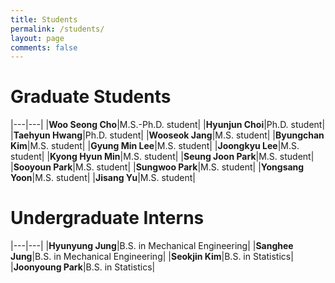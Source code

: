 ```yaml
---
title: Students
permalink: /students/
layout: page
comments: false
---
```




# Graduate Students

|---|---|
|**Woo Seong Cho**|M.S.-Ph.D. student|
|**Hyunjun Choi**|Ph.D. student|
|**Taehyun Hwang**|Ph.D. student|
|**Wooseok Jang**|M.S. student| 
|**Byungchan Kim**|M.S. student| 
|**Gyung Min Lee**|M.S. student| 
|**Joongkyu Lee**|M.S. student| 
|**Kyong Hyun Min**|M.S. student| 
|**Seung Joon Park**|M.S. student| 
|**Sooyoun Park**|M.S. student| 
|**Sungwoo Park**|M.S. student| 
|**Yongsang Yoon**|M.S. student| 
|**Jisang Yu**|M.S. student| 




# Undergraduate Interns

|---|---|
|**Hyunyung Jung**|B.S. in Mechanical Engineering|
|**Sanghee Jung**|B.S. in Mechanical Engineering|
|**Seokjin Kim**|B.S. in Statistics|
|**Joonyoung Park**|B.S. in Statistics| 


 <!-- 
|---|---|
|**Hyunyung Jung**||
|**Sanghee Jung**||
|**Seokjin Kim**||
|**Joonyoung Park**||  -->
